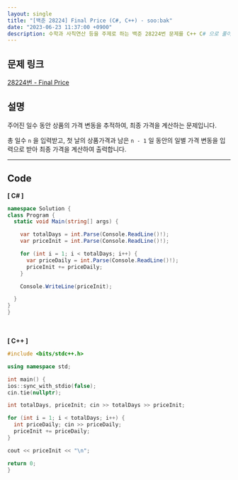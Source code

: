 ```yaml
---
layout: single
title: "[백준 28224] Final Price (C#, C++) - soo:bak"
date: "2023-06-23 11:37:00 +0900"
description: 수학과 사칙연산 등을 주제로 하는 백준 28224번 문제를 C++ C# 으로 풀이 및 해설
---
```


## 문제 링크
  [28224번 - Final Price](https://www.acmicpc.net/problem/28224)

## 설명
주어진 일수 동안 상품의 가격 변동을 추적하여, 최종 가격을 계산하는 문제입니다. <br>

총 일수 `n` 을 입력받고, 첫 날의 상품가격과 남은 `n - 1` 일 동안의 일별 가격 변동을 입력으로 받아 최종 가격을 계산하여 출력합니다. <br>

- - -

## Code
<b>[ C# ] </b>
<br>

  ```c#
namespace Solution {
  class Program {
    static void Main(string[] args) {

      var totalDays = int.Parse(Console.ReadLine()!);
      var priceInit = int.Parse(Console.ReadLine()!);

      for (int i = 1; i < totalDays; i++) {
        var priceDaily = int.Parse(Console.ReadLine()!);
        priceInit += priceDaily;
      }

      Console.WriteLine(priceInit);

    }
  }
}
  ```
<br><br>
<b>[ C++ ] </b>
<br>

  ```c++
#include <bits/stdc++.h>

using namespace std;

int main() {
  ios::sync_with_stdio(false);
  cin.tie(nullptr);

  int totalDays, priceInit; cin >> totalDays >> priceInit;

  for (int i = 1; i < totalDays; i++) {
    int priceDaily; cin >> priceDaily;
    priceInit += priceDaily;
  }

  cout << priceInit << "\n";

  return 0;
}
  ```
